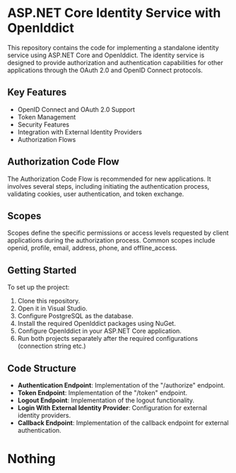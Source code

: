 # ASP.NET Core Identity Service with OpenIddict

This repository contains the code for implementing a standalone identity service using ASP.NET Core and OpenIddict. The identity service is designed to provide authorization and authentication capabilities for other applications through the OAuth 2.0 and OpenID Connect protocols.

## Key Features

- OpenID Connect and OAuth 2.0 Support
- Token Management
- Security Features
- Integration with External Identity Providers
- Authorization Flows

## Authorization Code Flow

The Authorization Code Flow is recommended for new applications. It involves several steps, including initiating the authentication process, validating cookies, user authentication, and token exchange.

## Scopes

Scopes define the specific permissions or access levels requested by client applications during the authorization process. Common scopes include openid, profile, email, address, phone, and offline_access.

## Getting Started

To set up the project:

1. Clone this repository.
2. Open it in Visual Studio.
3. Configure PostgreSQL as the database.
4. Install the required OpenIddict packages using NuGet.
5. Configure OpenIddict in your ASP.NET Core application.
6. Run both projects separately after the required configurations (connection string etc.)

## Code Structure

- **Authentication Endpoint**: Implementation of the "/authorize" endpoint.
- **Token Endpoint**: Implementation of the "/token" endpoint.
- **Logout Endpoint**: Implementation of the logout functionality.
- **Login With External Identity Provider**: Configuration for external identity providers.
- **Callback Endpoint**: Implementation of the callback endpoint for external authentication.
# Nothing
